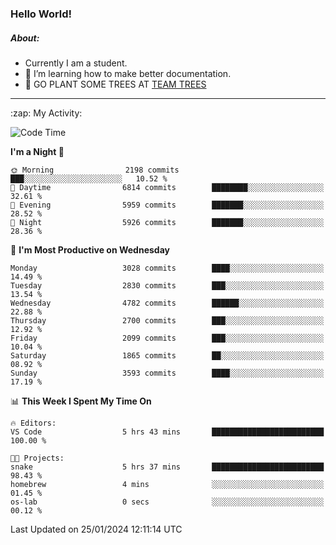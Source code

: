 ### Hello World!

##### About:
- Currently I am a student.
- 🌱 I’m learning how to make better documentation.
- 🌱 GO PLANT SOME TREES AT [TEAM TREES](https://teamtrees.org/)

---
  <summary>:zap: My Activity:</summary>
  
<!--START_SECTION:waka-->
![Code Time](http://img.shields.io/badge/Code%20Time-1%2C274%20hrs%2011%20mins-blue)

**I'm a Night 🦉** 

```text
🌞 Morning                2198 commits        ███░░░░░░░░░░░░░░░░░░░░░░   10.52 % 
🌆 Daytime                6814 commits        ████████░░░░░░░░░░░░░░░░░   32.61 % 
🌃 Evening                5959 commits        ███████░░░░░░░░░░░░░░░░░░   28.52 % 
🌙 Night                  5926 commits        ███████░░░░░░░░░░░░░░░░░░   28.36 % 
```
📅 **I'm Most Productive on Wednesday** 

```text
Monday                   3028 commits        ████░░░░░░░░░░░░░░░░░░░░░   14.49 % 
Tuesday                  2830 commits        ███░░░░░░░░░░░░░░░░░░░░░░   13.54 % 
Wednesday                4782 commits        ██████░░░░░░░░░░░░░░░░░░░   22.88 % 
Thursday                 2700 commits        ███░░░░░░░░░░░░░░░░░░░░░░   12.92 % 
Friday                   2099 commits        ███░░░░░░░░░░░░░░░░░░░░░░   10.04 % 
Saturday                 1865 commits        ██░░░░░░░░░░░░░░░░░░░░░░░   08.92 % 
Sunday                   3593 commits        ████░░░░░░░░░░░░░░░░░░░░░   17.19 % 
```


📊 **This Week I Spent My Time On** 

```text
🔥 Editors: 
VS Code                  5 hrs 43 mins       █████████████████████████   100.00 % 

🐱‍💻 Projects: 
snake                    5 hrs 37 mins       █████████████████████████   98.43 % 
homebrew                 4 mins              ░░░░░░░░░░░░░░░░░░░░░░░░░   01.45 % 
os-lab                   0 secs              ░░░░░░░░░░░░░░░░░░░░░░░░░   00.12 % 
```


 Last Updated on 25/01/2024 12:11:14 UTC
<!--END_SECTION:waka-->
